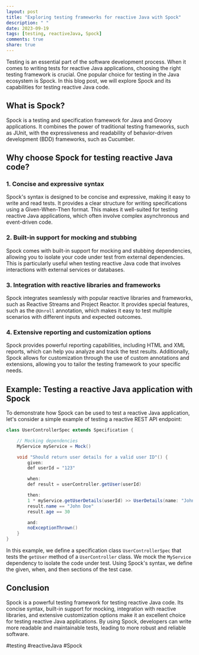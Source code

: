 ```yaml
---
layout: post
title: "Exploring testing frameworks for reactive Java with Spock"
description: " "
date: 2023-09-19
tags: [testing, reactiveJava, Spock]
comments: true
share: true
---
```


Testing is an essential part of the software development process. When it comes to writing tests for reactive Java applications, choosing the right testing framework is crucial. One popular choice for testing in the Java ecosystem is Spock. In this blog post, we will explore Spock and its capabilities for testing reactive Java code.

## What is Spock? 

Spock is a testing and specification framework for Java and Groovy applications. It combines the power of traditional testing frameworks, such as JUnit, with the expressiveness and readability of behavior-driven development (BDD) frameworks, such as Cucumber.

## Why choose Spock for testing reactive Java code?

### 1. Concise and expressive syntax

Spock's syntax is designed to be concise and expressive, making it easy to write and read tests. It provides a clear structure for writing specifications using a Given-When-Then format. This makes it well-suited for testing reactive Java applications, which often involve complex asynchronous and event-driven code.

### 2. Built-in support for mocking and stubbing

Spock comes with built-in support for mocking and stubbing dependencies, allowing you to isolate your code under test from external dependencies. This is particularly useful when testing reactive Java code that involves interactions with external services or databases.

### 3. Integration with reactive libraries and frameworks

Spock integrates seamlessly with popular reactive libraries and frameworks, such as Reactive Streams and Project Reactor. It provides special features, such as the `@Unroll` annotation, which makes it easy to test multiple scenarios with different inputs and expected outcomes.

### 4. Extensive reporting and customization options

Spock provides powerful reporting capabilities, including HTML and XML reports, which can help you analyze and track the test results. Additionally, Spock allows for customization through the use of custom annotations and extensions, allowing you to tailor the testing framework to your specific needs.

## Example: Testing a reactive Java application with Spock

To demonstrate how Spock can be used to test a reactive Java application, let's consider a simple example of testing a reactive REST API endpoint:

```java
class UserControllerSpec extends Specification {

    // Mocking dependencies
    MyService myService = Mock()

    void "Should return user details for a valid user ID"() {
        given:
        def userId = "123"

        when:
        def result = userController.getUser(userId)

        then:
        1 * myService.getUserDetails(userId) >> UserDetails(name: "John Doe", age: 30)
        result.name == "John Doe"
        result.age == 30

        and:
        noExceptionThrown()
    }
}
```

In this example, we define a specification class `UserControllerSpec` that tests the `getUser` method of a `UserController` class. We mock the `MyService` dependency to isolate the code under test. Using Spock's syntax, we define the given, when, and then sections of the test case.

## Conclusion

Spock is a powerful testing framework for testing reactive Java code. Its concise syntax, built-in support for mocking, integration with reactive libraries, and extensive customization options make it an excellent choice for testing reactive Java applications. By using Spock, developers can write more readable and maintainable tests, leading to more robust and reliable software.

#testing #reactiveJava #Spock